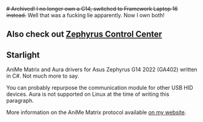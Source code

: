 ~~# Archived! I no longer own a G14, switched to Framework Laptop 16 instead.~~
Well that was a fucking lie apparently. Now I own both!

## Also check out [Zephyrus Control Center](https://github.com/vddcore/Zephyrus-Control-Center)

## Starlight
AniMe Matrix and Aura drivers for Asus Zephyrus G14 2022 (GA402) written in C#. Not much more to say.  

You can probably repurpose the communication module for other USB HID devices. 
Aura is not supported on Linux at the time of writing this paragraph.

More information on the AniMe Matrix protocol available [on my website](https://vddcore.eu/anime-matrix-ga402r).
